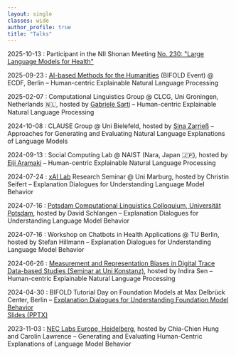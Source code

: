 ```yaml
---
layout: single
classes: wide
author_profile: true
title: "Talks"
---
```

2025-10-13 : Participant in the NII Shonan Meeting [No. 230: "Large Language Models for Health"](https://shonan.nii.ac.jp/seminars/230/)  

2025-09-23 : [AI-based Methods for the Humanities](https://www.bifold.berlin/news-events/events/ai-based-methods-for-the-humanities) (BIFOLD Event) @ ECDF, Berlin – Human-centric Explainable Natural Language Processing

2025-02-07 : Computational Linguistics Group @ CLCG, Uni Groningen, Netherlands 🇳🇱, hosted by [Gabriele Sarti](https://gsarti.com) – Human-centric Explainable Natural Language Processing  

2024-10-08 : CLAUSE Group @ Uni Bielefeld, hosted by [Sina Zarrieß](https://sinazarriess.github.io/) – Approaches for Generating and Evaluating Natural Language Explanations of Language Models

2024-09-13 : Social Computing Lab @ NAIST (Nara, Japan 🇯🇵), hosted by [Eiji Aramaki](https://luululu.com/en/) – Human-centric Explainable Natural Language Processing

2024-07-24 : [xAI Lab](https://aix-group.github.io/) Research Seminar @ Uni Marburg, hosted by Christin Seifert – Explanation Dialogues for Understanding Language Model Behavior

2024-07-16 : [Potsdam Computational Linguistics Colloquium, Universität Potsdam](https://github.com/compling-potsdam/ptsdm-clclq), hosted by David Schlangen – Explanation Dialogues for Understanding Language Model Behavior

2024-07-16 : Workshop on Chatbots in Health Applications @ TU Berlin, hosted by Stefan Hillmann – Explanation Dialogues for Understanding Language Model Behavior

2024-06-26 : [Measurement and Representation Biases in Digital Trace Data-based Studies (Seminar at Uni Konstanz)](https://indiiigo.github.io/mrb/), hosted by Indira Sen – Human-centric Explainable Natural Language Processing

2024-04-30 : BIFOLD Tutorial Day on Foundation Models at Max Delbrück Center, Berlin – [Explanation Dialogues for Understanding Foundation Model Behavior](https://www.bifold.berlin/news-events/events/tutorial-day-foundation-models)  
<a href="{{ site.url }}/slides/BIFOLD_Tutorial_Day_2024-04-30.pptx">Slides (PPTX)</a>

2023-11-03 : [NEC Labs Europe, Heidelberg](https://www.neclab.eu/research-areas/data-science/human-centric-ai), hosted by Chia-Chien Hung and Carolin Lawrence – Generating and Evaluating Human-Centric Explanations of Language Model Behavior
